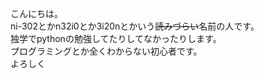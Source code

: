 こんにちは。<br>
ni-302とかn32i0とか3i20nとかいう<s>読みづらい</s>名前の人です。<br>
独学でpythonの勉強してたりしてなかったりします。<br>
プログラミングとか全くわからない初心者です。<br>
よろしく

<!---
ni-302/ni-302 は ✨ 特別な ✨ リポジトリです。その `README.md` (このファイル) が GitHub プロファイルに表示されるからです。
プレビュー リンクをクリックして、変更内容を確認できます。
--->

